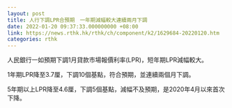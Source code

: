 ```yaml
---
layout: post
title: 人行下調LPR合預期　一年期減幅較大連續兩月下調
date: 2022-01-20 09:37:33.000000000 +08:00
link: https://news.rthk.hk/rthk/ch/component/k2/1629684-20220120.htm
categories: rthk
---
```


人民銀行一如預期下調1月貸款市場報價利率(LPR)，短年期LPR減幅較大。

1年期LPR降至3.7厘，下調10個基點，符合預期，並連續兩個月下調。

5年期以上LPR降至4.6厘，下調5個基點，減幅不及預期，是2020年4月以來首次下降。
